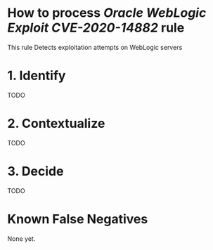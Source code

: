 # How to process *Oracle WebLogic Exploit CVE-2020-14882* rule
This rule Detects exploitation attempts on WebLogic servers

# 1. Identify
TODO

# 2. Contextualize
TODO

# 3. Decide
TODO

# Known False Negatives
None yet.
